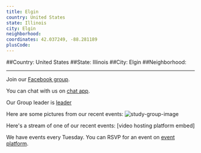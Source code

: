 ```yaml
---
title: Elgin
country: United States
state: Illinois
city: Elgin
neighborhood: 
coordinates: 42.037249, -88.281189
plusCode:
---
```


##Country: United States
##State: Illinois
##City: Elgin
##Neighborhood: 
*****
Join our [Facebook group](https://www.facebook.com/groups/free.code.camp.elgin).

You can chat with us on [chat app]().

Our Group leader is [leader]()

Here are some pictures from our recent events:
![study-group-image]()

Here's a stream of one of our recent events:
[video hosting platform embed]

We have events every Tuesday. You can RSVP for an event on [event platform]().
